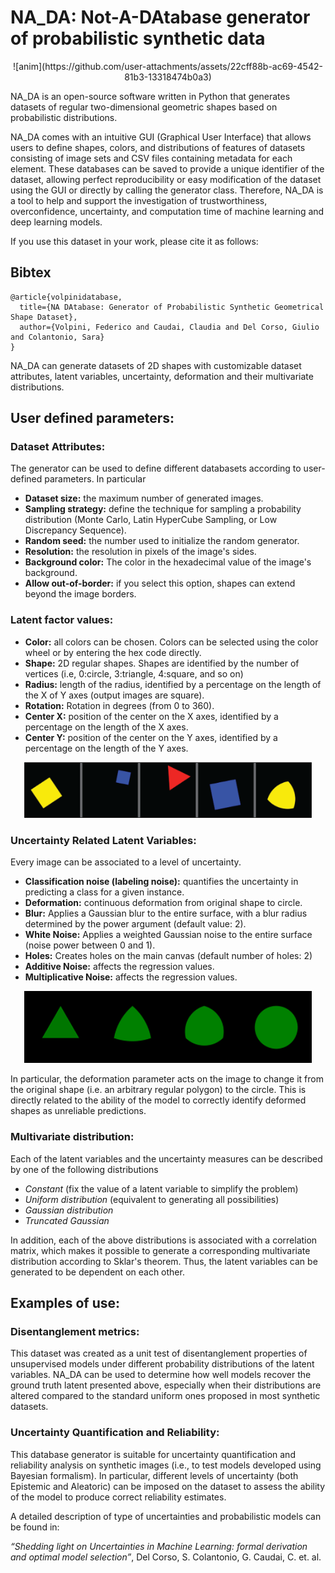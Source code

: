 # NA_DA: Not-A-DAtabase generator of probabilistic synthetic data 

<p align="center">
 ![anim](https://github.com/user-attachments/assets/22cff88b-ac69-4542-81b3-13318474b0a3)
</p>

NA_DA is an open-source software written in Python that generates datasets of regular two-dimensional geometric shapes based on probabilistic distributions.

NA_DA comes with an intuitive GUI (Graphical User Interface) that allows users to define shapes, colors, and distributions of features of datasets consisting of image sets and CSV files containing metadata for each element. These databases can be saved to provide a unique identifier of the dataset, allowing perfect reproducibility or easy modification of the dataset using the GUI or directly by calling the generator class. Therefore, NA_DA is a tool to help and support the investigation of trustworthiness, overconfidence, uncertainty, and computation time of machine learning and deep learning models.
 
If you use this dataset in your work, please cite it as follows:

## Bibtex

```
@article{volpinidatabase,
  title={NA DAtabase: Generator of Probabilistic Synthetic Geometrical Shape Dataset},
  author={Volpini, Federico and Caudai, Claudia and Del Corso, Giulio and Colantonio, Sara}
}
```

NA_DA can generate datasets of 2D shapes with customizable dataset attributes, latent variables, uncertainty, deformation and their multivariate distributions.

## User defined parameters:

### Dataset Attributes:
The generator can be used to define different databasets according to user-defined parameters. In particular
* **Dataset size:** the maximum number of generated images.
* **Sampling strategy:** define the technique for sampling a probability distribution (Monte Carlo, Latin HyperCube Sampling, or Low Discrepancy Sequence).
* **Random seed:** the number used to initialize the random generator.
* **Resolution:** the resolution in pixels of the image's sides.
* **Background color:** The color in the hexadecimal value of the image's background.
* **Allow out-of-border:** if you select this option, shapes can extend beyond the image borders.

### Latent factor values:

* **Color:** all colors can be chosen. Colors can be selected using the color wheel or by entering the hex code directly.
* **Shape:** 2D regular shapes. Shapes are identified by the number of vertices (i.e, 0:circle, 3:triangle, 4:square, and so on)
* **Radius:** length of the radius, identified by a percentage on the length of the X of Y axes (output images are square).
* **Rotation:** Rotation in degrees (from 0 to 360).
* **Center X:** position of the center on the X axes, identified by a percentage on the length of the X axes. 
* **Center Y:** position of the center on the Y axes, identified by a percentage on the length of the Y axes. 

<p align="center">
  <img width="460" src="./NA_DAtabase_GUI/img_example.png">
</p>

### Uncertainty Related Latent Variables:

Every image can be associated to a level of uncertainty.
* **Classification noise (labeling noise):** quantifies the uncertainty in predicting a class for a given instance.
* **Deformation:** continuous deformation from original shape to circle.
* **Blur:** Applies a Gaussian blur to the entire surface, with a blur radius determined by the power argument (default value: 2).
* **White Noise:** Applies a weighted Gaussian noise to the entire surface (noise power between 0 and 1). 
* **Holes:** Creates holes on the main canvas (default number of holes: 2) 
* **Additive Noise:** affects the regression values.
* **Multiplicative Noise:** affects the regression values.

<p align="center">
  <img width="460" src="./NA_DAtabase_GUI/img_morph.png">
</p>

In particular, the deformation parameter acts on the image to change it from the original shape (i.e. an arbitrary regular polygon) to the circle.  This is directly related to the ability of the model to correctly identify deformed shapes as unreliable predictions.

### Multivariate distribution:

Each of the latent variables and the uncertainty measures can be described by one of the following distributions
* *Constant* (fix the value of a latent variable to simplify the problem)
* *Uniform distribution* (equivalent to generating all possibilities)
* *Gaussian distribution*
* *Truncated Gaussian*

In addition, each of the above distributions is associated with a correlation matrix, which makes it possible to generate a corresponding multivariate distribution according to Sklar's theorem.  Thus, the latent variables can be generated to be dependent on each other.

## Examples of use:

### Disentanglement metrics:

This dataset was created as a unit test of disentanglement properties of unsupervised models under different probability distributions of the latent variables. NA_DA can be used to determine how well models recover the ground truth latent presented above, especially when their distributions are altered compared to the standard uniform ones proposed in most synthetic datasets.

### Uncertainty Quantification and Reliability:

This database generator is suitable for uncertainty quantification and reliability analysis on synthetic images (i.e., to test models developed using Bayesian formalism). In particular, different levels of uncertainty (both Epistemic and Aleatoric) can be imposed on the dataset to assess the ability of the model to produce correct reliability estimates.

A detailed description of type of uncertainties and probabilistic models can be found in:

*“Shedding light on Uncertainties in Machine Learning: formal derivation and optimal model selection”*, Del Corso, S. Colantonio, G. Caudai, C. et. al. 


